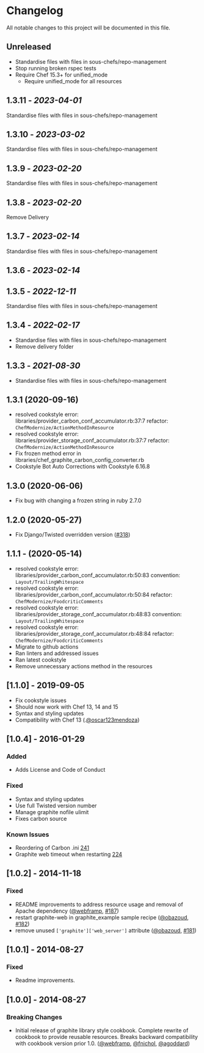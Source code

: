 # Changelog

All notable changes to this project will be documented in this file.

## Unreleased

- Standardise files with files in sous-chefs/repo-management
- Stop running broken rspec tests
- Require Chef 15.3+ for unified_mode
  - Require unified_mode for all resources

## 1.3.11 - *2023-04-01*

Standardise files with files in sous-chefs/repo-management

## 1.3.10 - *2023-03-02*

Standardise files with files in sous-chefs/repo-management

## 1.3.9 - *2023-02-20*

Standardise files with files in sous-chefs/repo-management

## 1.3.8 - *2023-02-20*

Remove Delivery

## 1.3.7 - *2023-02-14*

Standardise files with files in sous-chefs/repo-management

## 1.3.6 - *2023-02-14*

## 1.3.5 - *2022-12-11*

Standardise files with files in sous-chefs/repo-management

## 1.3.4 - *2022-02-17*

- Standardise files with files in sous-chefs/repo-management
- Remove delivery folder

## 1.3.3 - *2021-08-30*

- Standardise files with files in sous-chefs/repo-management

## 1.3.1 (2020-09-16)

- resolved cookstyle error: libraries/provider_carbon_conf_accumulator.rb:37:7 refactor: `ChefModernize/ActionMethodInResource`
- resolved cookstyle error: libraries/provider_storage_conf_accumulator.rb:37:7 refactor: `ChefModernize/ActionMethodInResource`
- Fix frozen method error in libraries/chef_graphite_carbon_config_converter.rb
- Cookstyle Bot Auto Corrections with Cookstyle 6.16.8

## 1.3.0 (2020-06-06)

- Fix bug with changing a frozen string in ruby 2.7.0

## 1.2.0 (2020-05-27)

- Fix Django/Twisted overridden version ([#318])

## 1.1.1 - (2020-05-14)

- resolved cookstyle error: libraries/provider_carbon_conf_accumulator.rb:50:83 convention: `Layout/TrailingWhitespace`
- resolved cookstyle error: libraries/provider_carbon_conf_accumulator.rb:50:84 refactor: `ChefModernize/FoodcriticComments`
- resolved cookstyle error: libraries/provider_storage_conf_accumulator.rb:48:83 convention: `Layout/TrailingWhitespace`
- resolved cookstyle error: libraries/provider_storage_conf_accumulator.rb:48:84 refactor: `ChefModernize/FoodcriticComments`
- Migrate to github actions
- Ran linters and addressed issues
- Ran latest cookstyle
- Remove unnecessary actions method in the resources

## [1.1.0] - 2019-09-05

- Fix cookstyle issues
- Should now work with Chef 13, 14 and 15
- Syntax and styling updates
- Compatibility with Chef 13 (.[@oscar123mendoza])

## [1.0.4] - 2016-01-29

### Added

- Adds License and Code of Conduct

### Fixed

- Syntax and styling updates
- Use full Twisted version number
- Manage graphite nofile ulimit
- Fixes carbon source

### Known Issues

- Reordering of Carbon .ini [241](https://github.com/sous-chefs/graphite/issues/241)
- Graphite web timeout when restarting [224](https://github.com/sous-chefs/graphite/issues/224)

## [1.0.2] - 2014-11-18

### Fixed

- README improvements to address resource usage and removal of Apache dependency ([@webframp], [#187])
- restart graphite-web in graphite_example sample recipe ([@obazoud], [#182])
- remove unused `['graphite']['web_server']` attribute ([@obazoud], [#181])

## [1.0.1] - 2014-08-27

### Fixed

- Readme improvements.

## [1.0.0] - 2014-08-27

### Breaking Changes

- Initial release of graphite library style cookbook. Complete rewrite of cookbook to provide reusable resources. Breaks backward compatibility with cookbook version prior 1.0\. ([@webframp], [@fnichol], [@agoddard])

<!-- - The following link definition list is generated by PimpMyChangelog - -->

[#318]: https://github.com/sous-chefs/graphite/issues/318
[#181]: https://github.com/sous-chefs/graphite/issues/181
[#182]: https://github.com/sous-chefs/graphite/issues/182
[#187]: https://github.com/sous-chefs/graphite/issues/187
[@agoddard]: https://github.com/agoddard
[@fnichol]: https://github.com/fnichol
[@obazoud]: https://github.com/obazoud
[@webframp]: https://github.com/webframp
[@oscar123mendoza]: https://github.com/oscar123mendoza
